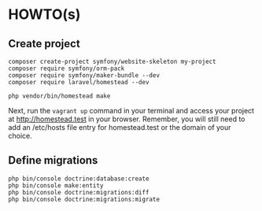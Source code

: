# HOWTO(s)

## Create project

```
composer create-project symfony/website-skeleton my-project
composer require symfony/orm-pack
composer require symfony/maker-bundle --dev
composer require laravel/homestead --dev
```
```
php vendor/bin/homestead make
```

Next, run the `vagrant up` command in your terminal and access your project at  http://homestead.test in your browser. Remember, you will still need to add an /etc/hosts file entry for homestead.test or the domain of your choice.

## Define migrations

```$xslt
php bin/console doctrine:database:create
php bin/console make:entity
php bin/console doctrine:migrations:diff
php bin/console doctrine:migrations:migrate
```
